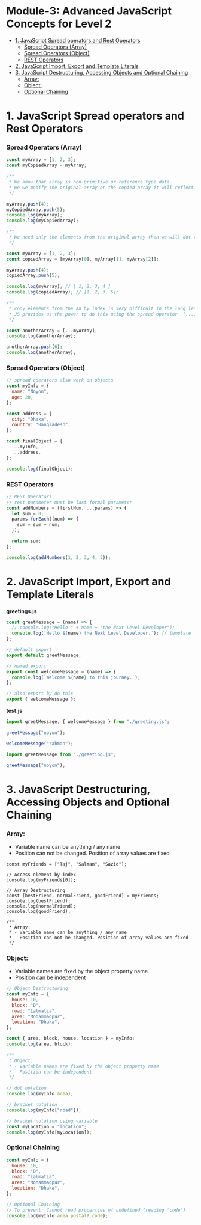 <h1>Module-3: Advanced JavaScript Concepts for Level 2</h1>

- [1. JavaScript Spread operators and Rest Operators](#1-javascript-spread-operators-and-rest-operators)
  - [Spread Operators (Array)](#spread-operators-array)
  - [Spread Operators (Object)](#spread-operators-object)
  - [REST Operators](#rest-operators)
- [2. JavaScript Import, Export and Template Literals](#2-javascript-import-export-and-template-literals)
- [3. JavaScript Destructuring, Accessing Objects and Optional Chaining](#3-javascript-destructuring-accessing-objects-and-optional-chaining)
  - [Array:](#array)
  - [Object:](#object)
  - [Optional Chaining](#optional-chaining)

# 1. JavaScript Spread operators and Rest Operators

### Spread Operators (Array)

```jsx
const myArray = [1, 2, 3];
const myCopiedArray = myArray;

/**
 * We know that array is non-primitive or reference type data.
 * We we modify the original array or the copied array it will reflect both.
 */

myArray.push(4);
myCopiedArray.push(5);
console.log(myArray);
console.log(myCopiedArray);
```

```jsx
/**
 * We need only the elements from the original array then we will dot this
 */

const myArray = [1, 2, 3];
const copiedArray = [myArray[0], myArray[1], myArray[2]];

myArray.push(4);
copiedArray.push(5);

console.log(myArray); // [ 1, 2, 3, 4 ]
console.log(copiedArray); // [1, 2, 3, 5];

/**
 * copy elements from the an by index is very difficult in the long length array.
 * JS provides us the power to do this using the spread operator  (...)
 */

const anotherArray = [...myArray];
console.log(anotherArray);

anotherArray.push(6);
console.log(anotherArray);
```

### Spread Operators (Object)

```jsx
// spread operators also work on objects
const myInfo = {
  name: "Noyon",
  age: 20,
};

const address = {
  city: "Dhaka",
  country: "Bangladesh",
};

const finalObject = {
  ...myInfo,
  ...address,
};

console.log(finalObject);
```

### REST Operators

```jsx
// REST Operators
// rest parameter must be last formal parameter
const addNumbers = (firstNum, ...params) => {
  let sum = 0;
  params.forEach((num) => {
    sum = sum + num;
  });

  return sum;
};

console.log(addNumbers(1, 2, 3, 4, 5));
```

# 2. JavaScript Import, Export and Template Literals

**greetings.js**

```jsx
const greetMessage = (name) => {
  // console.log("Hello " + name + "the Next Level Developer");
  console.log(`Hello ${name} the Next Level Developer.`); // template literals
};

// default export
export default greetMessage;
```

```jsx
// named export
export const welcomeMessage = (name) => {
  console.log(`Welcome ${name} to this journey.`);
};

// also export by do this
export { welcomeMessage };
```

**test.js**

```jsx
import greetMessage, { welcomeMessage } from "./greeting.js";

greetMessage("noyon");

welcomeMessage("rahman");
```

```jsx
import greetMessage from "./greeting.js";

greetMessage("noyon");
```

# 3. JavaScript Destructuring, Accessing Objects and Optional Chaining

### Array:

- Variable name can be anything / any name
- Position can not be changed. Position of array values are fixed

```
const myFriends = ["Taj", "Salman", "Sazid"];

// Access element by index
console.log(myFriends[0]);

// Array Destructuring
const [bestFriend, normalFriend, goodFriend] = myFriends;
console.log(bestFriend);
console.log(normalFriend);
console.log(goodFriend);

/**
 * Array:
 * - Variable name can be anything / any name
 * - Position can not be changed. Position of array values are fixed
 */
```

### Object:

- Variable names are fixed by the object property name
- Position can be independent

```jsx
// Object Destructuring
const myInfo = {
  house: 10,
  block: "D",
  road: "Lalmatia",
  area: "Mohammadpur",
  location: "Dhaka",
};

const { area, block, house, location } = myInfo;
console.log(area, block);

/**
 * Object:
 * - Variable names are fixed by the object property name
 * - Position can be independent
 */

// dot notation
console.log(myInfo.area);

// bracket notation
console.log(myInfo["road"]);

// bracket notation using variable
const myLocation = "location";
console.log(myInfo[myLocation]);
```

### Optional Chaining

```jsx
const myInfo = {
  house: 10,
  block: "D",
  road: "Lalmatia",
  area: "Mohammadpur",
  location: "Dhaka",
};

// Optional Chaining
// To prevent: Cannot read properties of undefined (reading 'code')
console.log(myInfo.area.postal?.code);
```
